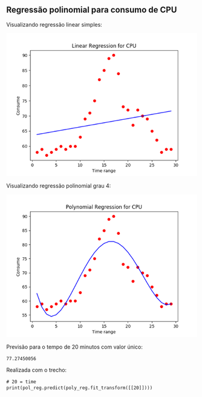 ## Regressão polinomial para consumo de CPU

Visualizando regressão linear simples:

<img src="https://github.com/vinhali/advanced_monitoring/blob/master/polynomial_regression/img/linear.png?raw=true"/>

Visualizando regressão polinomial grau 4:

<img src="https://github.com/vinhali/advanced_monitoring/blob/master/polynomial_regression/img/poly.png?raw=true"/>

Previsão para o tempo de 20 minutos com valor único:

    77.27450056
    
Realizada com o trecho:

    # 20 = time
    print(pol_reg.predict(poly_reg.fit_transform([[20]])))
